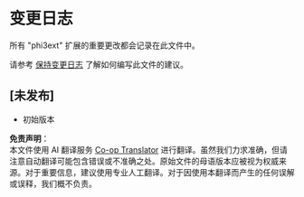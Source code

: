 <!--
CO_OP_TRANSLATOR_METADATA:
{
  "original_hash": "dbb0b6218ce5f9cf0ede8f4201f6ad58",
  "translation_date": "2025-07-16T16:47:55+00:00",
  "source_file": "code/07.Lab/01/Apple/phi3ext/CHANGELOG.md",
  "language_code": "zh"
}
-->
# 变更日志

所有 "phi3ext" 扩展的重要更改都会记录在此文件中。

请参考 [保持变更日志](http://keepachangelog.com/) 了解如何编写此文件的建议。

## [未发布]

- 初始版本

**免责声明**：  
本文件使用 AI 翻译服务 [Co-op Translator](https://github.com/Azure/co-op-translator) 进行翻译。虽然我们力求准确，但请注意自动翻译可能包含错误或不准确之处。原始文件的母语版本应被视为权威来源。对于重要信息，建议使用专业人工翻译。对于因使用本翻译而产生的任何误解或误释，我们概不负责。